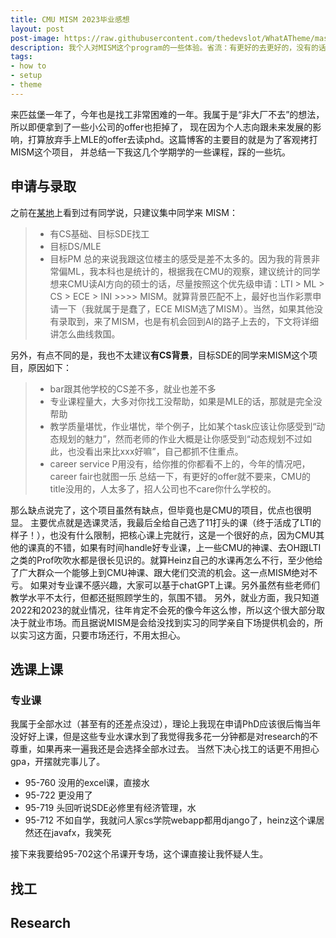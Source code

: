 ```yaml
---
title: CMU MISM 2023毕业感想
layout: post
post-image: https://raw.githubusercontent.com/thedevslot/WhatATheme/master/assets/images/How%20to%20install%20and%20use%20WhatATheme.png?token=AHMQUEPHRKQFL5FS624RDJ26Z64HK
description: 我个人对MISM这个program的一些体验。省流：有更好的去更好的，没有的话，这个也凑合吧。
tags:
- how to
- setup
- theme
---
```


来匹兹堡一年了，今年也是找工非常困难的一年。我属于是“非大厂不去”的想法，所以即便拿到了一些小公司的offer也拒掉了，
现在因为个人志向跟未来发展的影响，打算放弃手上MLE的offer去读phd。这篇博客的主要目的就是为了客观拷打MISM这个项目，
并总结一下我这几个学期学的一些课程，踩的一些坑。

## 申请与录取
之前在[某地](https://www.1point3acres.com/bbs/thread-887736-1-1.html)上看到过有同学说，只建议集中同学来
MISM：
> * 有CS基础、目标SDE找工
> * 目标DS/MLE
> * 目标PM
总的来说我跟这位楼主的感受是差不太多的。因为我的背景非常偏ML，我本科也是统计的，根据我在CMU的观察，建议统计的同学想来CMU读AI方向的硕士的话，尽量按照这个优先级申请：LTI > ML > CS > ECE > INI >>>> MISM。就算背景匹配不上，最好也当作彩票申请一下（我就属于是蠢了，ECE MISM选了MISM）。当然，如果其他没有录取到，来了MISM，也是有机会回到AI的路子上去的，下文将详细讲怎么曲线救国。

另外，有点不同的是，我也不太建议**有CS背景**，目标SDE的同学来MISM这个项目，原因如下：
> * bar跟其他学校的CS差不多，就业也差不多
> * 专业课程量大，大多对你找工没帮助，如果是MLE的话，那就是完全没帮助
> * 教学质量堪忧，作业堪忧，举个例子，比如某个task应该让你感受到“动态规划的魅力”，然而老师的作业大概是让你感受到“动态规划不过如此，也没看出来比xxx好嘛”，自己都抓不住重点。
> * career service P用没有，给你推的你都看不上的，今年的情况吧，career fair也就图一乐
总结一下，有更好的offer就不要来，CMU的title没用的，人太多了，招人公司也不care你什么学校的。

那么缺点说完了，这个项目虽然有缺点，但毕竟也是CMU的项目，优点也很明显。
主要优点就是选课灵活，我最后全给自己选了11打头的课（终于活成了LTI的样子！），也没有什么限制，把核心课上完就行，这是一个很好的点，因为CMU其他的课真的不错，如果有时间handle好专业课，上一些CMU的神课、去OH跟LTI之类的Prof吹吹水都是很长见识的。就算Heinz自己的水课再怎么不行，至少他给了广大群众一个能够上到CMU神课、跟大佬们交流的机会。这一点MISM绝对不亏。
如果对专业课不感兴趣，大家可以基于chatGPT上课。另外虽然有些老师们教学水平不太行，但都还挺照顾学生的，氛围不错。
另外，就业方面，我只知道2022和2023的就业情况，往年肯定不会死的像今年这么惨，所以这个很大部分取决于就业市场。而且据说MISM是会给没找到实习的同学亲自下场提供机会的，所以实习这方面，只要市场还行，不用太担心。

## 选课上课

### 专业课
我属于全部水过（甚至有的还差点没过），理论上我现在申请PhD应该很后悔当年没好好上课，但是这些专业水课水到了我觉得我多花一分钟都是对research的不尊重，如果再来一遍我还是会选择全部水过去。
当然下决心找工的话更不用担心gpa，开摆就完事儿了。
- 95-760 没用的excel课，直接水
- 95-722 更没用了
- 95-719 头回听说SDE必修里有经济管理，水
- 95-712 不如自学，我就问人家cs学院webapp都用django了，heinz这个课居然还在javafx，我笑死

接下来我要给95-702这个吊课开专场，这个课直接让我怀疑人生。

## 找工

## Research
